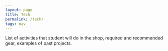 ```yaml
---
layout: page
title: Tech
permalink: /tech/
tags: nav
---
```


List of activities that student will do in the shop, required and recommended gear, examples of past projects.
